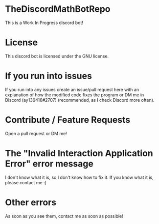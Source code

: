 # TheDiscordMathBotRepo

This is a Work In Progress discord bot! 


# License

This discord bot is licensed under the GNU license.

# If you run into issues
If you run into any issues create an issue/pull request here with an explanation of how the modified code fixes the program
or DM me in Discord (ay136416#2707) (recommended, as I check Discord more often). 

# Contribute / Feature Requests

Open a pull request or DM me!

# The "Invalid Interaction Application Error" error message

I don't know what it is, so I don't know how to fix it. If you know what it is, please contact me :)

# Other errors

As soon as you see them, contact me as soon as possible!
